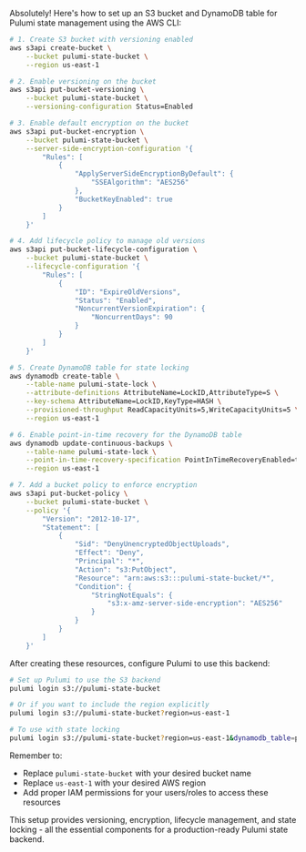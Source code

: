 Absolutely! Here's how to set up an S3 bucket and DynamoDB table for Pulumi state management using the AWS CLI:

```bash
# 1. Create S3 bucket with versioning enabled
aws s3api create-bucket \
    --bucket pulumi-state-bucket \
    --region us-east-1

# 2. Enable versioning on the bucket
aws s3api put-bucket-versioning \
    --bucket pulumi-state-bucket \
    --versioning-configuration Status=Enabled

# 3. Enable default encryption on the bucket
aws s3api put-bucket-encryption \
    --bucket pulumi-state-bucket \
    --server-side-encryption-configuration '{
        "Rules": [
            {
                "ApplyServerSideEncryptionByDefault": {
                    "SSEAlgorithm": "AES256"
                },
                "BucketKeyEnabled": true
            }
        ]
    }'

# 4. Add lifecycle policy to manage old versions
aws s3api put-bucket-lifecycle-configuration \
    --bucket pulumi-state-bucket \
    --lifecycle-configuration '{
        "Rules": [
            {
                "ID": "ExpireOldVersions",
                "Status": "Enabled",
                "NoncurrentVersionExpiration": {
                    "NoncurrentDays": 90
                }
            }
        ]
    }'

# 5. Create DynamoDB table for state locking
aws dynamodb create-table \
    --table-name pulumi-state-lock \
    --attribute-definitions AttributeName=LockID,AttributeType=S \
    --key-schema AttributeName=LockID,KeyType=HASH \
    --provisioned-throughput ReadCapacityUnits=5,WriteCapacityUnits=5 \
    --region us-east-1

# 6. Enable point-in-time recovery for the DynamoDB table
aws dynamodb update-continuous-backups \
    --table-name pulumi-state-lock \
    --point-in-time-recovery-specification PointInTimeRecoveryEnabled=true \
    --region us-east-1

# 7. Add a bucket policy to enforce encryption
aws s3api put-bucket-policy \
    --bucket pulumi-state-bucket \
    --policy '{
        "Version": "2012-10-17",
        "Statement": [
            {
                "Sid": "DenyUnencryptedObjectUploads",
                "Effect": "Deny",
                "Principal": "*",
                "Action": "s3:PutObject",
                "Resource": "arn:aws:s3:::pulumi-state-bucket/*",
                "Condition": {
                    "StringNotEquals": {
                        "s3:x-amz-server-side-encryption": "AES256"
                    }
                }
            }
        ]
    }'
```

After creating these resources, configure Pulumi to use this backend:

```bash
# Set up Pulumi to use the S3 backend
pulumi login s3://pulumi-state-bucket

# Or if you want to include the region explicitly
pulumi login s3://pulumi-state-bucket?region=us-east-1

# To use with state locking
pulumi login s3://pulumi-state-bucket?region=us-east-1&dynamodb_table=pulumi-state-lock
```

Remember to:
- Replace `pulumi-state-bucket` with your desired bucket name
- Replace `us-east-1` with your desired AWS region
- Add proper IAM permissions for your users/roles to access these resources

This setup provides versioning, encryption, lifecycle management, and state locking - all the essential components for a production-ready Pulumi state backend.